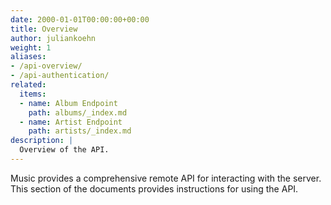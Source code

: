 ```yaml
---
date: 2000-01-01T00:00:00+00:00
title: Overview
author: juliankoehn
weight: 1
aliases:
- /api-overview/
- /api-authentication/
related:
  items:
  - name: Album Endpoint
    path: albums/_index.md
  - name: Artist Endpoint
    path: artists/_index.md
description: |
  Overview of the API.
---
```


Music provides a comprehensive remote API for interacting with the server. This section of the documents provides instructions for using the API.